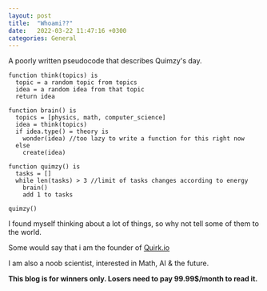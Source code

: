 ```yaml
---
layout: post
title:  "Whoami??"
date:   2022-03-22 11:47:16 +0300
categories: General
---
```

A poorly written pseudocode that describes Quimzy's day.

```
function think(topics) is
  topic = a random topic from topics
  idea = a random idea from that topic 
  return idea

function brain() is
  topics = [physics, math, computer_science]  
  idea = think(topics)
  if idea.type() = theory is
    wonder(idea) //too lazy to write a function for this right now
  else
    create(idea)

function quimzy() is
  tasks = []
  while len(tasks) > 3 //limit of tasks changes according to energy
    brain()
    add 1 to tasks

quimzy()
````
I found myself thinking about a lot of things, so why not tell some of them to the world.

Some would say that i am the founder of <a href="https://github.com/Quirk-io/">Quirk.io</a>

I am also a noob scientist, interested in Math, AI & the future.

**This blog is for winners only. Losers need to pay 99.99$/month to read it.**

